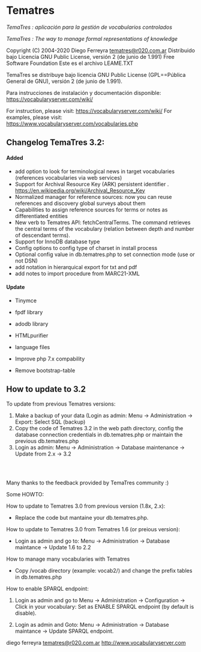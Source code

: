 # Tematres

*TemaTres : aplicación para la gestión de vocabularios controlados*

*TemaTres : The way to manage formal representations of knowledge*

Copyright (C) 2004-2020 Diego Ferreyra tematres@r020.com.ar
Distribuido bajo Licencia GNU Public License, versión 2 (de junio de 1.991) Free Software Foundation
Este es el archivo LEAME.TXT

TemaTres se distribuye bajo licencia GNU Public License (GPL==Pública General de GNU), versión 2 (de junio de 1.991).

Para instrucciones de instalación y documentación disponible: https://vocabularyserver.com/wiki/

For instruction, please visit: https://vocabularyserver.com/wiki/
For examples, please visit: https://www.vocabularyserver.com/vocabularies.php



## Changelog TemaTres 3.2:

#### Added

-  add option to look for terminological news in target vocabularies (references vocabularies via web services)
- Support for Archival Resource Key (ARK)  persistent identifier . https://en.wikipedia.org/wiki/Archival_Resource_Key
- Normalized manager for reference sources: now you can reuse references and discovery global surveys about them
- Capabilities to assign reference sources for terms or notes as differentiated entities
- New verb to Tematres API: fetchCentralTerms. The command retrieves the central terms of the vocabulary (relation between depth and number of descendant terms).
- Support for InnoDB database type
- Config options to config type of charset in install process
- Optional config value in db.tematres.php to set connection mode (use or not DSN)
-  add notation in hierarquical export for txt and pdf 
-  add notes to import procedure from MARC21-XML 



#### Update

* Tinymce

* fpdf library
* adodb library
* HTMLpurifier
* language files
* Improve php 7.x compability
* Remove bootstrap-table





## How to update to 3.2

To update from previous Tematres versions:

1. Make a backup of your data (Login as admin: Menu -> Administration -> Export: Select SQL (backup)
2. Copy the code of Tematres 3.2 in the web path directory, config the database connection credentials in db.tematres.php or maintain the previous db.tematres.php
3. Login as admin: Menu -> Administration -> Database maintenance -> Update from 2.x -> 3.2


## 


​    

Many thanks to the feedback provided by TemaTres community :)

Some HOWTO:

How to update to Tematres 3.0 from previous version (1.8x, 2.x):
- Replace the code but mantaine your db.tematres.php.

How to update to Tematres 3.0 from Tematres 1.6 (or preious version):
- Login as admin and go to: Menu -> Administration -> Database maintance -> Update 1.6 to 2.2

How to manage many vocabularies with Tematres
- Copy /vocab directory (example: vocab2/) and change the prefix tables in db.tematres.php

How to enable SPARQL endpoint:
1) Login as admin and go to Menu -> Administration -> Configuration -> Click in your vocabulary: Set as ENABLE SPARQL endpoint (by default is disable).

2) Login as admin and Goto: Menu -> Administration -> Database maintance -> Update SPARQL endpoint.


diego ferreyra
tematres@r020.com.ar
http://www.vocabularyserver.com

